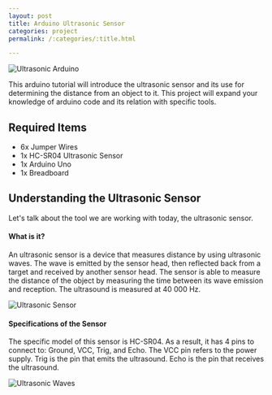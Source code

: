 ```yaml
---
layout: post
title: Arduino Ultrasonic Sensor
categories: project
permalink: /:categories/:title.html

---
```


![Ultrasonic Arduino](/ritish_blog/images/ultrasonicarduino.jpg)

This arduino tutorial will introduce the ultrasonic sensor and its use for determining the distance from an object to it. This project will expand your knowledge of arduino code and its relation with specific tools.

## Required Items

- 6x Jumper Wires
- 1x HC-SR04 Ultrasonic Sensor 
- 1x Arduino Uno 
- 1x Breadboard

## Understanding the Ultrasonic Sensor

Let's talk about the tool we are working with today, the ultrasonic sensor.

#### What is it?

An ultrasonic sensor is a device that measures distance by using ultrasonic waves. The wave is emitted by the sensor head, then reflected back from a target and received by another sensor head.
The sensor is able to measure the distance of the object by measuring the time between its wave emission and reception. The ultrasound is measured at 40 000 Hz.

![Ultrasonic Sensor](/ritish_blog/images/ultrasonicwaves.png)

#### Specifications of the Sensor

The specific model of this sensor is HC-SR04. As a result, it has 4 pins to connect to: Ground, VCC, Trig, and Echo. The VCC pin refers to the power supply. Trig is the pin that emits the ultrasound. Echo is the pin that receives the ultrasound.

![Ultrasonic Waves](/ritish_blog/images/Ultrasonicsensor.jpg)
